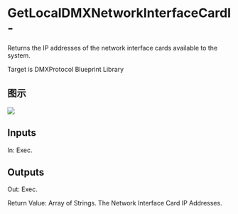 # GetLocalDMXNetworkInterfaceCardI-

Returns the IP addresses of the network interface cards available to the system.

Target is DMXProtocol Blueprint Library

## 图示

![]($-20221218-18442444.png)

## Inputs

In: Exec.  

## Outputs

Out: Exec.

Return Value: Array of Strings. The Network Interface Card IP Addresses.

